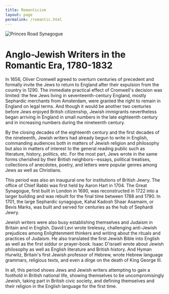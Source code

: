 ```yaml
---
title: Romanticism
layout: page
permalink: /romantic.html
---
```


<style>
img {
     max-width: 100%;
     height: auto;
}
</style>
<div class=img>
<img src="objects/princes-road.jpg"
     alt="Princes Road Synagogue"
     style="float: left; margin-right: 10px; padding-bottom:20px;" />  
</div>
&nbsp;

<!--![Le bouldevard des italiens de nuit (1853) by Domenico Ferri!](/objects/princes-road.jpg "Le bouldevard des italiens de nuit (1853) by Domenico Ferri") -->

# Anglo-Jewish Writers in the Romantic Era, 1780-1832

In 1656, Oliver Cromwell agreed to overturn centuries of precedent and formally invite the Jews to return to England after their expulsion from the country in 1290. The immediate practical effect of Cromwell's decision was limited: the few Jews living in seventeenth-century England, mostly Sephardic merchants from Amsterdam, were granted the right to remain in England on legal terms. And though it would be another two centuries before Jews enjoyed British citizenship, Jewish immigrants nevertheless began arriving in England in small numbers in the late eighteenth century and in increasing numbers during the nineteenth century.

By the closing decades of the eighteenth century and the first decades of the nineteenth, Jewish writers had already begun to write in English, commanding audiences both in matters of Jewish religion and philosophy but also in matters of interest to the general reading public such as literature, history, politics, etc. For the most part, Jews wrote in the same forms cherished by their British neighbors--essays, political treatises, collections of anecdotes, poetry, and letters were popular genres among Jews as well as Christians.

This period was also an inaugural one for institutions of British Jewry. The office of Chief Rabbi was first held by Aaron Hart in 1704. The Great Synagogue, first built in London in 1690, was reconstructed in 1722 into a larger building and was rebuilt for the final time between 1788 and 1790. In 1701, the large Sephardic synagogue, Kahal Kadosh Shaar Asamaim, or Bevis Marks, was built and served for centuries as the hub of Sephardi Jewry.

Jewish writers were also busy establishing themselves and Judaism in Britain and in English. David Levi wrote tirelessy, challenging anti-Jewish prejudices among Enlightenment thinkers and writing about the rituals and practices of Judaism. He also translated the first Jewish Bible into English as well as the first siddur or prayer-book. Isaac D'israeli wrote about Jewish philosophy as well as English literature and British history. And Hyman Hurwitz, Britain's first Jewish professor of Hebrew, wrote Hebrew language grammars, religious texts, and even a dirge on the death of King George III.

In all, this period shows Jews and Jewish writers attempting to gain a foothold in British national life, showing themselves to be uncompromisingly Jewish, taking part in British civic society, and defining themselves and their religion in the English language for the first time.

&nbsp;